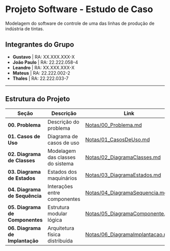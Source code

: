 # Projeto Software - Estudo de Caso

Modelagem do software de controle de uma das linhas de produção de indústria de tintas.

## Integrantes do Grupo

- **Gustavo** | RA: XX.XXX.XXX-X
- **João Paulo** | RA: 22.222.058-4
- **Leandro** | RA: XX.XXX.XXX-X
- **Mateus** | RA: 22.222.002-2
- **Thales** | RA: 22.222.033-7

---

## Estrutura do Projeto

| Seção                          | Descrição                                   | Link                                                             |
| ------------------------------ | ------------------------------------------- | ---------------------------------------------------------------- |
| **00. Problema**           | Descrição do problema                           | [Notas/00_Problema.md](Notas/00_Problema.md)             |
| **01. Casos de Uso**           | Diagrama de casos de uso                    | [Notas/01_CasosDeUso.md](Notas/01_CasosDeUso.md)                 |
| **02. Diagrama de Classes**    | Modelagem das classes do sistema            | [Notas/02_DiagramaClasses.md](Notas/02_DiagramaClasses.md)       |
| **03. Diagrama de Estados**    | Estados dos maquinários                     | [Notas/03_DiagramaEstados.md](Notas/03_DiagramaEstados.md)       |
| **04. Diagrama de Sequência**  | Interações entre componentes                | [Notas/04_DiagramaSequencia.md](Notas/04_DiagramaSequencia.md)   |
| **05. Diagrama de Componentes**  | Estrutura modular lógica                  | [Notas/05_DiagramaComponente.md](Notas/05_DiagramaComponente.md)   |
| **06. Diagrama de Implantação**  | Arquitetura física distribuída            | [Notas/06_DiagramaImplantacao.md](Notas/06_DiagramaImplantacao.md)   |
